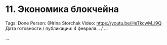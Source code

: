 # 11. Экономика блокчейна

Tags: Done
Person: @Irina Storchak 
Video: https://youtu.be/HeTkcwM_i9Q
Дата готовности / публикации: 4 февраля… / …

…